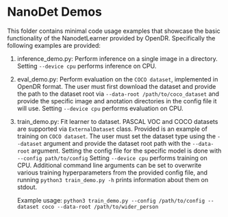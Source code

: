 # NanoDet Demos

This folder contains minimal code usage examples that showcase the basic functionality of the NanodetLearner 
provided by OpenDR. Specifically the following examples are provided:
1. inference_demo.py: Perform inference on a single image  in a directory. Setting `--device cpu` performs inference on CPU.
2. eval_demo.py: Perform evaluation on the `COCO dataset`, implemented in OpenDR format. The user must first download 
   the dataset and provide the path to the dataset root via `--data-root /path/to/coco_dataset` and provide the specific
   image and anotation directories in the config file it will use. 
   Setting `--device cpu` performs evaluation on CPU. 
   
3. train_demo.py: Fit learner to dataset. PASCAL VOC and COCO datasets are supported via `ExternalDataset` class. Provided is an example of training on `COCO dataset`. The user must set the 
   dataset type using the `--dataset` argument and provide the dataset root path with the `--data-root` argument. Setting the config file for the specific model is done with `--config path/to/config`
   Setting `--device cpu` performs training on CPU. Additional command line arguments can be set to overwrite various training 
   hyperparameters from the provided config file, and running `python3 train_demo.py -h` prints information about them on stdout.
   
    Example usage:
   `python3 train_demo.py --config /path/to/config --dataset coco --data-root /path/to/wider_person`